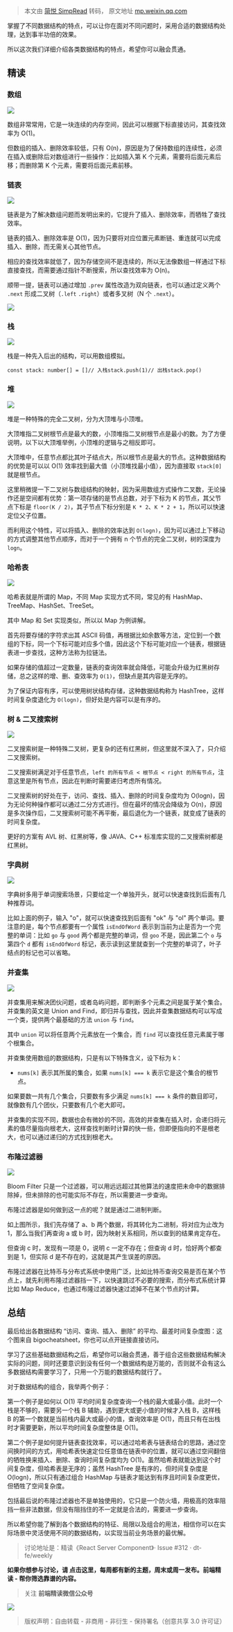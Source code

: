 > 本文由 [简悦 SimpRead](http://ksria.com/simpread/) 转码， 原文地址 [mp.weixin.qq.com](https://mp.weixin.qq.com/s/mpSdGhU3idkpcZqs1b0aLA)

掌握了不同数据结构的特点，可以让你在面对不同问题时，采用合适的数据结构处理，达到事半功倍的效果。

所以这次我们详细介绍各类数据结构的特点，希望你可以融会贯通。

精读
--

### 数组

![](https://mmbiz.qpic.cn/mmbiz_png/x0iannhWUodmfMyBmvNWlWiaN7fCpCvgXmcgL7wGnGdPuWZDBic86Tv3QC66xQHw26n0D6FZIicCENVejxnM9RRZEg/640?wx_fmt=png)

数组非常常用，它是一块连续的内存空间，因此可以根据下标直接访问，其查找效率为 O(1)。

但数组的插入、删除效率较低，只有 O(n)，原因是为了保持数组的连续性，必须在插入或删除后对数组进行一些操作：比如插入第 K 个元素，需要将后面元素后移；而删除第 K 个元素，需要将后面元素前移。

### 链表

![](https://mmbiz.qpic.cn/mmbiz_png/x0iannhWUodmfMyBmvNWlWiaN7fCpCvgXmAUkfuNITadt67QoT0B7QeG8efSAFu1Xql0XvBia64dfm4aQIJvrrZIg/640?wx_fmt=png)

链表是为了解决数组问题而发明出来的，它提升了插入、删除效率，而牺牲了查找效率。

链表的插入、删除效率是 O(1)，因为只要将对应位置元素断链、重连就可以完成插入、删除，而无需关心其他节点。

相应的查找效率就低了，因为存储空间不是连续的，所以无法像数组一样通过下标直接查找，而需要通过指针不断搜索，所以查找效率为 O(n)。

顺带一提，链表可以通过增加 `.prev` 属性改造为双向链表，也可以通过定义两个 `.next` 形成二叉树（`.left` `.right`）或者多叉树（N 个 `.next`）。

![](https://mmbiz.qpic.cn/mmbiz_png/x0iannhWUodmfMyBmvNWlWiaN7fCpCvgXmIRFMhDIOYUpeCjeec9muZx9nOWjgP2xo4X7a2DF2jMuDGE7ecH8PXQ/640?wx_fmt=png)

### 栈

![](https://mmbiz.qpic.cn/mmbiz_png/x0iannhWUodmfMyBmvNWlWiaN7fCpCvgXmxsjsepEl1VwTjAEMo3KJMXPmmkqOlaBPMKs72tyIdcrX5FtyTVlr1Q/640?wx_fmt=png)

栈是一种先入后出的结构，可以用数组模拟。

```
const stack: number[] = []// 入栈stack.push(1)// 出栈stack.pop()
```

### 堆

![](https://mmbiz.qpic.cn/mmbiz_png/x0iannhWUodmfMyBmvNWlWiaN7fCpCvgXmBELvR6JlC2VDUzlbibz8cRRJASTkYViavKhacmPT4iaBReORVHCqx7QZw/640?wx_fmt=png)

堆是一种特殊的完全二叉树，分为大顶堆与小顶堆。

大顶堆指二叉树根节点是最大的数，小顶堆指二叉树根节点是最小的数。为了方便说明，以下以大顶堆举例，小顶堆的逻辑与之相反即可。

大顶堆中，任意节点都比其叶子结点大，所以根节点是最大的节点。这种数据结构的优势是可以以 O(1) 效率找到最大值（小顶堆找最小值），因为直接取 `stack[0]` 就是根节点。

这里稍微提一下二叉树与数组结构的映射，因为采用数组方式操作二叉数，无论操作还是空间都有优势：第一项存储的是节点总数，对于下标为 K 的节点，其父节点下标是 `floor(K / 2)`，其子节点下标分别是 `K * 2`、`K * 2 + 1`，所以可以快速定位父子位置。

而利用这个特性，可以将插入、删除的效率达到 `O(logn)`，因为可以通过上下移动的方式调整其他节点顺序，而对于一个拥有 n 个节点的完全二叉树，树的深度为 `logn`。

### 哈希表

![](https://mmbiz.qpic.cn/mmbiz_png/x0iannhWUodmfMyBmvNWlWiaN7fCpCvgXm2CiawDYlib0QQNzRS5lc8XvzkkpG3rBJmhftAg2ibRVnbKfGVXq0tSfVw/640?wx_fmt=png)

哈希表就是所谓的 Map，不同 Map 实现方式不同，常见的有 HashMap、TreeMap、HashSet、TreeSet。

其中 Map 和 Set 实现类似，所以以 Map 为例讲解。

首先将要存储的字符求出其 ASCII 码值，再根据比如余数等方法，定位到一个数组的下标，同一个下标可能对应多个值，因此这个下标可能对应一个链表，根据链表进一步查找，这种方法称为拉链法。

如果存储的值超过一定数量，链表的查询效率就会降低，可能会升级为红黑树存储，总之这样的增、删、查效率为 `O(1)`，但缺点是其内容是无序的。

为了保证内容有序，可以使用树状结构存储，这种数据结构称为 HashTree，这样时间复杂度退化为 `O(logn)`，但好处是内容可以是有序的。

### 树 & 二叉搜索树

![](https://mmbiz.qpic.cn/mmbiz_png/x0iannhWUodmfMyBmvNWlWiaN7fCpCvgXmSgfhJuGEaGQeiaKqYQ8F7XHOpnWNyHNp1qxaX1GoEicsibdlffFpl2Jkg/640?wx_fmt=png)

二叉搜索树是一种特殊二叉树，更复杂的还有红黑树，但这里就不深入了，只介绍二叉搜索树。

二叉搜索树满足对于任意节点，`left 的所有节点 < 根节点 < right 的所有节点`，注意这里是所有节点，因此在判断时需要递归考虑所有情况。

二叉搜索树的好处在于，访问、查找、插入、删除的时间复杂度均为 O(logn)，因为无论何种操作都可以通过二分方式进行。但在最坏的情况会降级为 O(n)，原因是多次操作后，二叉搜索树可能不再平衡，最后退化为一个链表，就变成了链表的时间复杂度。

更好的方案有 AVL 树、红黑树等，像 JAVA、C++ 标准库实现的二叉搜索树都是红黑树。

### 字典树

![](https://mmbiz.qpic.cn/mmbiz_png/x0iannhWUodmfMyBmvNWlWiaN7fCpCvgXmW6rTCOkLbuJy8NppK0KPaocEtNzlYYibqr2jvlBkjfPPSQGyBAiamfFA/640?wx_fmt=png)

字典树多用于单词搜索场景，只要给定一个单独开头，就可以快速查找到后面有几种推荐词。

比如上面的例子，输入 "o"，就可以快速查找到后面有 "ok" 与 "ol" 两个单词。要注意的是，每个节点都要有一个属性 `isEndOfWord` 表示到当前为止是否为一个完整的单词：比如 `go` 与 `good` 两个都是完整的单词，但 `goo` 不是，因此第二个 `o` 与第四个 `d` 都有 `isEndOfWord` 标记，表示读到这里就查到一个完整的单词了，叶子结点的标记也可以省略。

### 并查集

![](https://mmbiz.qpic.cn/mmbiz_png/x0iannhWUodmfMyBmvNWlWiaN7fCpCvgXmYX1OsMQibSHZmbgEn7FniaZGxRcq5SywXwJuhB5bazPYgaA8YHzs42bg/640?wx_fmt=png)

并查集用来解决团伙问题，或者岛屿问题，即判断多个元素之间是属于某个集合。并查集的英文是 Union and Find，即归并与查找，因此并查集数据结构可以写成一个类，提供两个最基础的方法 `union` 与 `find`。

其中 `union` 可以将任意两个元素放在一个集合，而 `find` 可以查找任意元素属于哪个根集合。

并查集使用数组的数据结构，只是有以下特殊含义，设下标为 k：

*   `nums[k]` 表示其所属的集合，如果 `nums[k] === k` 表示它是这个集合的根节点。
    

如果要数一共有几个集合，只要数有多少满足 `nums[k] === k` 条件的数目即可，就像数有几个团伙，只要数有几个老大即可。

并查集的实现不同，数据也会有微妙的不同，高效的并查集在插入时，会递归将元素的值尽量指向根老大，这样查找判断时计算的快一些，但即便指向的不是根老大，也可以通过递归的方式找到根老大。

### 布隆过滤器

![](https://mmbiz.qpic.cn/mmbiz_png/x0iannhWUodmfMyBmvNWlWiaN7fCpCvgXmmibzyp21gLqicDAJbJjLwoPPn737zfgv50bYsMCfj8lmdrDxsqBAvC3Q/640?wx_fmt=png)

Bloom Filter 只是一个过滤器，可以用远远超过其他算法的速度把未命中的数据排除掉，但未排除的也可能实际不存在，所以需要进一步查询。

布隆过滤器是如何做到这一点的呢？就是通过二进制判断。

如上图所示，我们先存储了 a、b 两个数据，将其转化为二进制，将对应为止改为 1，那么当我们再查询 a 或 b 时，因为映射关系相同，所以查到的结果肯定存在。

但查询 c 时，发现有一项是 0，说明 c 一定不存在；但查询 d 时，恰好两个都查到是 1，但实际 d 是不存在的，这就是其产生误差的原因。

布隆过滤器在比特币与分布式系统中使用广泛，比如比特币查询交易是否在某个节点上，就先利用布隆过滤器挡一下，以快速跳过不必要的搜索，而分布式系统计算比如 Map Reduce，也通过布隆过滤器快速过滤掉不在某个节点的计算。

总结
--

最后给出各数据结构 “访问、查询、插入、删除” 的平均、最差时间复杂度图：这个图来自 bigocheatsheet，你也可以点开链接直接访问。

学习了这些基础数据结构之后，希望你可以融会贯通，善于组合这些数据结构解决实际的问题，同时还要意识到没有任何一个数据结构是万能的，否则就不会有这么多数据结构需要学习了，只用一个万能的数据结构就行了。

对于数据结构的组合，我举两个例子：

第一个例子是如何以 O(1) 平均时间复杂度查询一个栈的最大或最小值。此时一个栈是不够的，需要另一个栈 B 辅助，遇到更大或更小值的时候才入栈 B，这样栈 B 的第一个数就是当前栈内最大或最小的值，查询效率是 O(1)，而且只有在出栈时才需要更新，所以平均时间复杂度整体是 O(1)。

第二个例子是如何提升链表查找效率，可以通过哈希表与链表结合的思路，通过空间换时间的方式，用哈希表快速定位任意值在链表中的位置，就可以通过空间翻倍的牺牲换来插入、删除、查询时间复杂度均为 O(1)。虽然哈希表就能达到这个时间复杂度，但哈希表是无序的；虽然 HashTree 是有序的，但时间复杂度是 O(logn)，所以只有通过组合 HashMap 与链表才能达到有序且时间复杂度更优，但牺牲了空间复杂度。

包括最后说的布隆过滤器也不是单独使用的，它只是一个防火墙，用极高的效率阻挡一些非法数据，但没有阻挡住的不一定就是合法的，需要进一步查询。

所以希望你能了解到各个数据结构的特征、局限以及组合的用法，相信你可以在实际场景中灵活使用不同的数据结构，以实现当前业务场景的最优解。

> 讨论地址是：精读《React Server Component》· Issue #312 · dt-fe/weekly

**如果你想参与讨论，请 点击这里，每周都有新的主题，周末或周一发布。前端精读 - 帮你筛选靠谱的内容。**

> 关注 **前端精读微信公众号**

![](https://mmbiz.qpic.cn/mmbiz_jpg/x0iannhWUodmfMyBmvNWlWiaN7fCpCvgXmiaeOtv1fYc7ppPkiaOwX2csvqWuibtQgzu220hFbkprHdE6DlPzJ2s6AQ/640?wx_fmt=jpeg)

> 版权声明：自由转载 - 非商用 - 非衍生 - 保持署名（创意共享 3.0 许可证）
